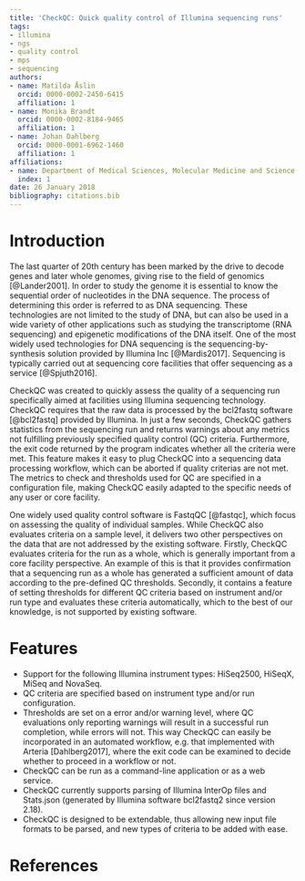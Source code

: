 ```yaml
---
title: 'CheckQC: Quick quality control of Illumina sequencing runs'
tags:
- illumina
- ngs
- quality control
- mps
- sequencing
authors:
- name: Matilda Åslin
  orcid: 0000-0002-2450-6415
  affiliation: 1
- name: Monika Brandt
  orcid: 0000-0002-8184-9465
  affiliation: 1
- name: Johan Dahlberg
  orcid: 0000-0001-6962-1460
  affiliation: 1
affiliations:
- name: Department of Medical Sciences, Molecular Medicine and Science for Life Laboratory Uppsala University, Uppsala, Sweden
  index: 1
date: 26 January 2018
bibliography: citations.bib
---
```


# Introduction

The last quarter of 20th century has been marked by the drive to decode genes and later whole genomes,
giving rise to the field of genomics [@Lander2001]. In order to study the genome it is essential to know the
sequential order of nucleotides in the DNA sequence. The process of determining this order is
referred to as DNA sequencing. These technologies are not limited to the study of DNA, but can
also be used in a wide variety of other applications such as studying the transcriptome (RNA sequencing)
and epigenetic modifications of the DNA itself. One of the most widely used technologies for DNA sequencing
is the sequencing-by-synthesis solution provided by Illumina Inc [@Mardis2017]. Sequencing is typically carried out
at sequencing core facilities that offer sequencing as a service [@Spjuth2016].

CheckQC was created to quickly assess the quality of a sequencing run specifically aimed at
facilities using Illumina sequencing technology. CheckQC requires that the raw data is processed
by the bcl2fastq software [@bcl2fastq] provided by Illumina. In just a few seconds, CheckQC gathers statistics
from the sequencing run and returns warnings about any metrics not fulfilling previously specified
quality control (QC) criteria. Furthermore, the exit code returned by the program indicates whether all
the criteria were met. This feature makes it easy to plug CheckQC into a sequencing data processing workflow,
which can be aborted if quality criterias are not met. The metrics to check and thresholds used for
QC are specified in a configuration file, making CheckQC easily adapted to the specific needs of any
user or core facility.

One widely used quality control software is FastqQC [@fastqc], which focus on assessing the quality of
individual samples. While CheckQC also evaluates criteria on a sample level, it delivers two
other perspectives on the data that are not addressed by the existing software. Firstly, CheckQC
evaluates criteria for the run as a whole, which is generally important from a core facility
perspective. An example of this is that it provides confirmation that a sequencing run as a whole
has generated a sufficient amount of data according to the pre-defined QC thresholds. Secondly, it
contains a feature of setting thresholds for different QC criteria based on instrument and/or run
type and evaluates these criteria automatically, which to the best of our knowledge, is not supported
by existing software.

# Features

 - Support for the following Illumina instrument types: HiSeq2500, HiSeqX, MiSeq and NovaSeq.
 - QC criteria are specified based on instrument type and/or run configuration.
 - Thresholds are set on a error and/or warning level, where QC evaluations only
 reporting warnings will result in a successful run completion, while errors will not.
 This way CheckQC can easily be incorporated in an automated workflow, e.g. that implemented
 with Arteria [Dahlberg2017], where the exit code can be examined to decide whether to proceed in a workflow or not.
 - CheckQC can be run as a command-line application or as a web service.
 - CheckQC currently supports parsing of Illumina InterOp files and Stats.json
 (generated by Illumina software bcl2fastq2 since version 2.18).
 - CheckQC is designed to be extendable, thus allowing new input file formats to be parsed,
 and new types of criteria to be added with ease.

# References

